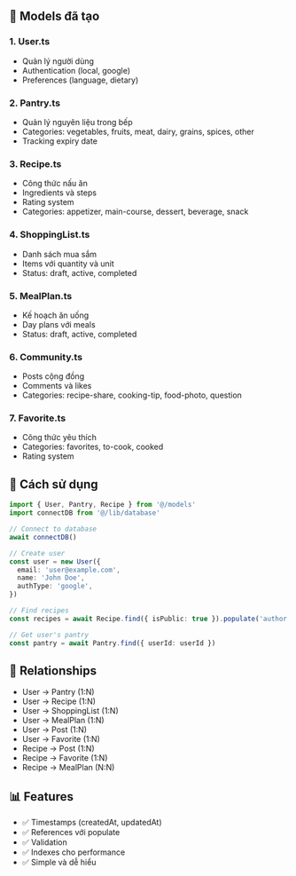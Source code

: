 ## 📁 Models đã tạo

### 1. **User.ts**

- Quản lý người dùng
- Authentication (local, google)
- Preferences (language, dietary)

### 2. **Pantry.ts**

- Quản lý nguyên liệu trong bếp
- Categories: vegetables, fruits, meat, dairy, grains, spices, other
- Tracking expiry date

### 3. **Recipe.ts**

- Công thức nấu ăn
- Ingredients và steps
- Rating system
- Categories: appetizer, main-course, dessert, beverage, snack

### 4. **ShoppingList.ts**

- Danh sách mua sắm
- Items với quantity và unit
- Status: draft, active, completed

### 5. **MealPlan.ts**

- Kế hoạch ăn uống
- Day plans với meals
- Status: draft, active, completed

### 6. **Community.ts**

- Posts cộng đồng
- Comments và likes
- Categories: recipe-share, cooking-tip, food-photo, question

### 7. **Favorite.ts**

- Công thức yêu thích
- Categories: favorites, to-cook, cooked
- Rating system

## 🚀 Cách sử dụng

```typescript
import { User, Pantry, Recipe } from '@/models'
import connectDB from '@/lib/database'

// Connect to database
await connectDB()

// Create user
const user = new User({
  email: 'user@example.com',
  name: 'John Doe',
  authType: 'google',
})

// Find recipes
const recipes = await Recipe.find({ isPublic: true }).populate('author', 'name avatar')

// Get user's pantry
const pantry = await Pantry.find({ userId: userId })
```

## 🔗 Relationships

- User → Pantry (1:N)
- User → Recipe (1:N)
- User → ShoppingList (1:N)
- User → MealPlan (1:N)
- User → Post (1:N)
- User → Favorite (1:N)
- Recipe → Post (1:N)
- Recipe → Favorite (1:N)
- Recipe → MealPlan (N:N)

## 📊 Features

- ✅ Timestamps (createdAt, updatedAt)
- ✅ References với populate
- ✅ Validation
- ✅ Indexes cho performance
- ✅ Simple và dễ hiểu
